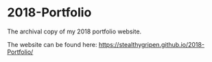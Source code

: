 # 2018-Portfolio
The archival copy of my 2018 portfolio website.

The website can be found here:
https://stealthygripen.github.io/2018-Portfolio/
